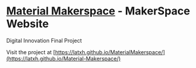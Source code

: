 # [Material Makerspace](https://latxh.github.io/Material-Makerspace/) - MakerSpace Website

Digital Innovation Final Project

Visit the project at [https://latxh.github.io/MaterialMakerspace/](https://latxh.github.io/Material-Makerspace/)
